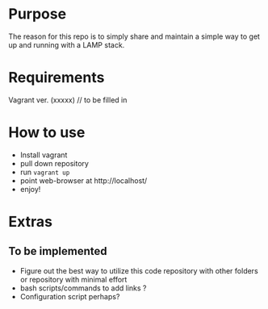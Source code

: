 # Purpose
The reason for this repo is to simply share and maintain a simple way to get up and running with a LAMP stack.

# Requirements
Vagrant ver. (xxxxx) // to be filled in

# How to use
- Install vagrant
- pull down repository
- run ```vagrant up```
- point web-browser at http://localhost/
- enjoy!

# Extras

## To be implemented
- Figure out the best way to utilize this code repository with other folders or repository with minimal effort
- bash scripts/commands to add links ?
- Configuration script perhaps?
